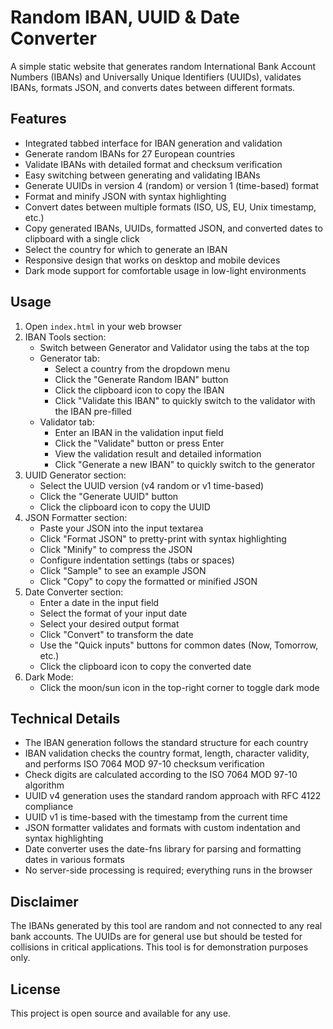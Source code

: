 # Random IBAN, UUID & Date Converter

A simple static website that generates random International Bank Account Numbers (IBANs) and Universally Unique Identifiers (UUIDs), validates IBANs, formats JSON, and converts dates between different formats.

## Features

- Integrated tabbed interface for IBAN generation and validation
- Generate random IBANs for 27 European countries
- Validate IBANs with detailed format and checksum verification
- Easy switching between generating and validating IBANs
- Generate UUIDs in version 4 (random) or version 1 (time-based) format
- Format and minify JSON with syntax highlighting
- Convert dates between multiple formats (ISO, US, EU, Unix timestamp, etc.)
- Copy generated IBANs, UUIDs, formatted JSON, and converted dates to clipboard with a single click
- Select the country for which to generate an IBAN
- Responsive design that works on desktop and mobile devices
- Dark mode support for comfortable usage in low-light environments

## Usage

1. Open `index.html` in your web browser
2. IBAN Tools section:
   - Switch between Generator and Validator using the tabs at the top
   - Generator tab:
     - Select a country from the dropdown menu
     - Click the "Generate Random IBAN" button
     - Click the clipboard icon to copy the IBAN
     - Click "Validate this IBAN" to quickly switch to the validator with the IBAN pre-filled
   - Validator tab:
     - Enter an IBAN in the validation input field
     - Click the "Validate" button or press Enter
     - View the validation result and detailed information
     - Click "Generate a new IBAN" to quickly switch to the generator
3. UUID Generator section:
   - Select the UUID version (v4 random or v1 time-based)
   - Click the "Generate UUID" button
   - Click the clipboard icon to copy the UUID
4. JSON Formatter section:
   - Paste your JSON into the input textarea
   - Click "Format JSON" to pretty-print with syntax highlighting
   - Click "Minify" to compress the JSON
   - Configure indentation settings (tabs or spaces)
   - Click "Sample" to see an example JSON
   - Click "Copy" to copy the formatted or minified JSON
5. Date Converter section:
   - Enter a date in the input field
   - Select the format of your input date
   - Select your desired output format
   - Click "Convert" to transform the date
   - Use the "Quick inputs" buttons for common dates (Now, Tomorrow, etc.)
   - Click the clipboard icon to copy the converted date
6. Dark Mode:
   - Click the moon/sun icon in the top-right corner to toggle dark mode

## Technical Details

- The IBAN generation follows the standard structure for each country
- IBAN validation checks the country format, length, character validity, and performs ISO 7064 MOD 97-10 checksum verification
- Check digits are calculated according to the ISO 7064 MOD 97-10 algorithm
- UUID v4 generation uses the standard random approach with RFC 4122 compliance
- UUID v1 is time-based with the timestamp from the current time
- JSON formatter validates and formats with custom indentation and syntax highlighting
- Date converter uses the date-fns library for parsing and formatting dates in various formats
- No server-side processing is required; everything runs in the browser

## Disclaimer

The IBANs generated by this tool are random and not connected to any real bank accounts. The UUIDs are for general use but should be tested for collisions in critical applications. This tool is for demonstration purposes only.

## License

This project is open source and available for any use.
